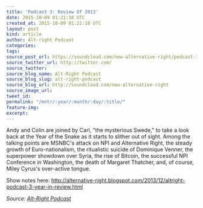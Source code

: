 ```yaml
---
title: 'Podcast 3: Review Of 2013'
date: 2015-10-09 01:21:18 UTC
created_at: 2015-10-09 01:21:18 UTC
layout: post
kind: article
author: Alt-right Podcast
categories: 
tags: 
source_post_url: https://soundcloud.com/new-alternative-right/podcast-3-review-of-2013
source_twitter_url: http://twitter.com/
source_twitter: 
source_blog_name: Alt-Right Podcast
source_blog_slug: alt-right-podcast
source_blog_url: http://soundcloud.com/new-alternative-right
source_image_url: 
tweet_id: 
permalink: "/mntr/:year/:month/:day/:title/"
feature-img: 
excerpt: 
---
```

Andy and Colin are joined by Carl, "the mysterious Swede," to take a look back at the Year of the Snake as it starts to slither out of sight. Among the talking points are MSNBC's attack on NPI and Alternative Right, the steady growth of Euro-nationalism, the ritualistic suicide of Dominique Venner, the superpower showdown over Syria, the rise of Bitcoin, the successful NPI Conference in Washington, the death of Margaret Thatcher, and, of course, Miley Cyrus's over-active tongue.

Show notes here: http://alternative-right.blogspot.com/2013/12/altright-podcast-3-year-in-review.html<div class="">
    <i>Source: <a href="http://soundcloud.com/new-alternative-right">Alt-Right Podcast</a></i>
</div>
